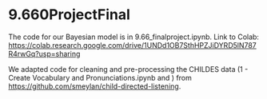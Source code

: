 # 9.660ProjectFinal

The code for our Bayesian model is in 9.66_finalproject.ipynb. Link to Colab: https://colab.research.google.com/drive/1UNDd1OB7SthHPZJiDYRD5lN787R4rwGq?usp=sharing

We adapted code for cleaning and pre-processing the CHILDES data (1 - Create Vocabulary and Pronunciations.ipynb and ) from https://github.com/smeylan/child-directed-listening.
